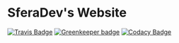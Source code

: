 # SferaDev's Website

[![Travis Badge](https://travis-ci.org/SferaDev/sferadev.github.io.svg?branch=development)](https://travis-ci.org/SferaDev/sferadev.github.io)
[![Greenkeeper badge](https://badges.greenkeeper.io/SferaDev/sferadev.github.io.svg)](https://greenkeeper.io/)
[![Codacy Badge](https://api.codacy.com/project/badge/Grade/93550ff1b57f43ba939ec5612c45f7e2)](https://app.codacy.com/app/SferaDev/Website?utm_source=github.com&utm_medium=referral&utm_content=SferaDev/Website&utm_campaign=Badge_Grade_Dashboard)
